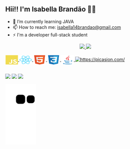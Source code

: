   ## Hii!! I'm Isabella Brandão 👩‍💻
 
- 🌱 I’m currently learning JAVA
- 📫 How to reach me: isabella14brandao@gmail.com
- ⚡ I'm a developer full-stack student
  
<div align="center">
  <a href="https://github.com/bellabrandoni">
  <img height="180em" src="https://github-readme-stats.vercel.app/api?username=bellabrandoni&show_icons=true&theme=dracula&include_all_commits=true&count_private=true"/>
  <img height="180em" src="https://github-readme-stats.vercel.app/api/top-langs/?username=bellabrandoni&layout=compact&langs_count=7&theme=dracula"/>
</div>
<div style="display: inline_block"><br>
  <img align="center" alt="Rafa-Js" height="30" width="40" src="https://raw.githubusercontent.com/devicons/devicon/master/icons/javascript/javascript-plain.svg">
  <img align="center" alt="Rafa-React" height="30" width="40" src="https://raw.githubusercontent.com/devicons/devicon/master/icons/react/react-original.svg">
  <img align="center" alt="Rafa-HTML" height="30" width="40" src="https://raw.githubusercontent.com/devicons/devicon/master/icons/html5/html5-original.svg">
  <img align="center" alt="Rafa-CSS" height="30" width="40" src="https://raw.githubusercontent.com/devicons/devicon/master/icons/css3/css3-original.svg">
  <img align="center" alt="Rafa-Java" height="30" width="40" 
 src="https://raw.githubusercontent.com/devicons/devicon/master/icons/java/java-original.svg">   
 <a href="https://picasion.com/"><img src="https://i.picasion.com/pic92/a825ebd08b0e9e305e99fb2e4f13a3a3.gif" width="300" height="300" border="0" alt="https://picasion.com/" /></a><br /><a href="https://picasion.com/">
</div>

  ##
  
  <div> 
  <a href="https://instagram.com/bellabrandoni" target="_blank"><img src="https://img.shields.io/badge/-Instagram-%23E4405F?style=for-the-badge&logo=instagram&logoColor=white" target="_blank"></a>
  <a href = "mailto:isabella14brandao@gmail.com"><img src="https://img.shields.io/badge/-Gmail-%23333?style=for-the-badge&logo=gmail&logoColor=white" target="_blank"></a>
  <a href="https://www.linkedin.com/in/isabella-brandao" target="_blank"><img src="https://img.shields.io/badge/-LinkedIn-%230077B5?style=for-the-badge&logo=linkedin&logoColor=white" target="_blank"></a> 

![snake gif](https://github.com/bellabrandoni/bellabrandoni/blob/output/github-contribution-grid-snake.svg)

</div>
